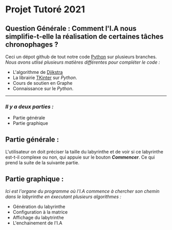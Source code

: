 # Projet Tutoré 2021

## Question Générale : Comment l'I.A nous simplifie-t-elle la réalisation de certaines tâches chronophages ?

Ceci un dépot github de tout notre code [Python](https://www.python.org) sur plusieurs branches.
<em> Nous avons utlisé plusieurs matières différentes pour compléter le code :</em>
- L'algorithme de [Djikstra](https://fr.wikipedia.org/wiki/Algorithme_de_Dijkstra#:~:text=En%20théorie%20des%20graphes%2C%20l,réseau%20routier%20d%27une%20région.)
- La librairie [TKinter](https://docs.python.org/fr/3/library/tkinter.html) sur *Python*.
- Cours de soutien en Graphe
- Connaissance sur le *Python*.

--------------------

### <em> Il y a deux parties :</em>

- Partie générale
- Partie graphique

## Partie générale :

L'utilisateur on doit préciser la taille du labyrinthe et de voir si ce labyrinthe est-t-il complexe ou non, qui appuie sur le bouton __*Commencer*__. Ce qui prend la suite de la suivante partie.

## Partie graphique :

<em>Ici est l'organe du programme où l'I.A commence à chercher son chemin dans le labyrinthe en éxecutant plusieurs algorithmes :</em>

- Génération du labyrinthe
- Configuration à la matrice 
- Affichage du labytrinthe 
- L'enchainement de l'I.A

